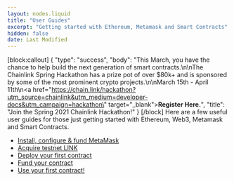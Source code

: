 ```yaml
---
layout: nodes.liquid
title: "User Guides"
excerpt: "Getting started with Ethereum, Metamask and Smart Contracts"
hidden: false
date: Last Modified
---
```

[block:callout]
{
  "type": "success",
  "body": "This March, you have the chance to help build the next generation of smart contracts.\n\nThe Chainlink Spring Hackathon has a prize pot of over $80k+ and is sponsored by some of the most prominent crypto projects.\n\nMarch 15th - April 11th\n<a href=\"https://chain.link/hackathon?utm_source=chainlink&utm_medium=developer-docs&utm_campaign=hackathon\" target=\"_blank\"><b>Register Here.</b></a>",
  "title": "Join the Spring 2021 Chainlink Hackathon!"
}
[/block]
Here are a few useful user guides for those just getting started with Ethereum, Web3, Metamask and Smart Contracts.

- [Install, configure & fund MetaMask](doc:install-metamask) 
- [Acquire testnet LINK](doc:acquire-link) 
- [Deploy your first contract](doc:deploy-your-first-contract) 
- [Fund your contract](doc:fund-your-contract) 
- [Use your first contract!](doc:use-your-first-contract)